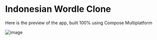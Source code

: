 # Indonesian Wordle Clone
Here is the preview of the app, built 100% using Compose Multiplatform

![image](https://github.com/user-attachments/assets/963aa9e5-a3ce-439b-8a59-da50690f93dd)
